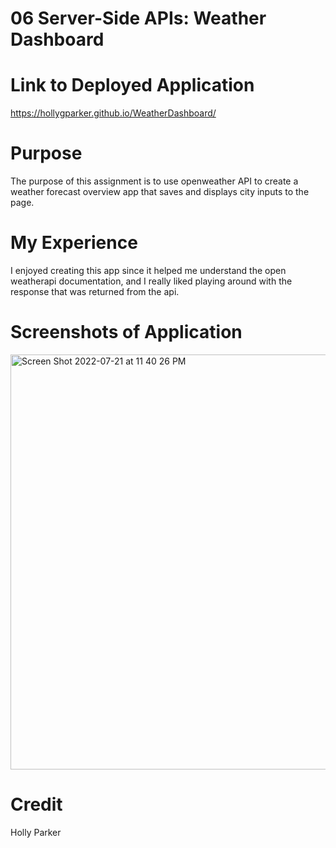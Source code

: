 # 06 Server-Side APIs: Weather Dashboard


# Link to Deployed Application
https://hollygparker.github.io/WeatherDashboard/

# Purpose 
The purpose of this assignment is to use openweather API to create a weather forecast overview app that saves and displays city inputs to the page.

# My Experience
I enjoyed creating this app since it helped me understand the open weatherapi documentation, and I really liked playing around with the response that was returned from the api. 

# Screenshots of Application
<img width="664" alt="Screen Shot 2022-07-21 at 11 40 26 PM" src="https://user-images.githubusercontent.com/67671637/180364011-fe8944f4-e6f5-4156-974f-0e005fb2586d.png">

# Credit 
Holly Parker


